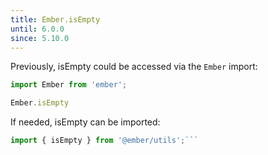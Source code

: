 ```yaml
---
title: Ember.isEmpty
until: 6.0.0
since: 5.10.0
---
```



Previously, isEmpty could be accessed via the `Ember` import:
```js
import Ember from 'ember';

Ember.isEmpty
```

 If needed, isEmpty can be imported:
```js
import { isEmpty } from '@ember/utils';```

